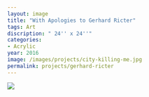 ```yaml
---
layout: image
title: "With Apologies to Gerhard Ricter"
tags: Art
discription: " 24'' x 24''"
categories:
- Acrylic
year: 2016
image: /images/projects/city-killing-me.jpg
permalink: projects/gerhard-ricter
---
```


<img src="/images/projects/city-killing-me.jpg">
